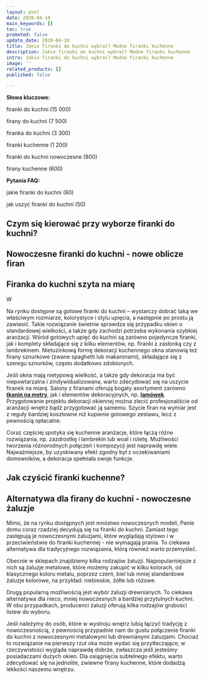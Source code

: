 ```yaml
---
layout: post
date: 2020-04-10
main_keywords: []
toc: true
promoted: false
update_date: 2020-04-10
title: Jakie firanki do kuchni wybrać? Modne firanki kuchenne
description: Jakie firanki do kuchni wybrać? Modne firanki kuchenne
intro: Jakie firanki do kuchni wybrać? Modne firanki kuchenne
image: ''
related_products: []
published: false

---
```

**Słowa kluczowe:**

firanki do kuchni (15 000)

firany do kuchni (7 500)

firanka do kuchni (3 300)

firanki kuchenne (1 200)

firanki do kuchni nowoczesne (800)

firany kuchenne (600)

**Pytania FAQ:**

jakie firanki do kuchni (80)

jak uszyć firanki do kuchni (50)

## Czym się kierować przy wyborze firanki do kuchni?

## Nowoczesne firanki do kuchni - nowe oblicze firan

## Firanka do kuchni szyta na miarę

W

Na rynku dostępne są gotowe firanki do kuchni – wystarczy dobrać taką we właściwym rozmiarze, kolorystyce i stylu upięcia, a następnie po prostu ją zawiesić. Takie rozwiązanie świetnie sprawdza się przypadku okien o standardowej wielkości, a także gdy zachodzi potrzeba wykonania szybkiej aranżacji. Wśród gotowych upięć do kuchni są zarówno pojedyncze firanki, jak i komplety składające się z kilku elementów, np. firanki z zasłonką czy z lambrekinem. Nietuzinkową formę dekoracji kuchennego okna stanowią też firany sznurkowe (zwane spaghetti lub makaronami), składające się z szeregu sznurków, często dodatkowo zdobionych.

Jeśli okna mają nietypową wielkość, a także gdy dekoracja ma być niepowtarzalna i zindywidualizowana, warto zdecydować się na uszycie firanek na miarę. Salony z firanami oferują bogaty asortyment zarówno [**tkanin na metry**](https://alena-firany.pl/firany-na-metry.html "Firany na metry"), jak i elementów dekoracyjnych, np. [**lamówek**](https://alena-firany.pl/lamowki.html "Lamówki"). Przygotowanie projektu dekoracji okiennej można zlecić profesjonaliście od aranżacji wnętrz bądź przygotować ją samemu. Szycie firan na wymiar jest z reguły bardziej kosztowne niż kupienie gotowego zestawu, lecz z pewnością opłacalne.

Coraz częściej spotyka się kuchenne aranżacje, które łączą różne rozwiązania, np. zazdrostkę i lambrekin lub woal i roletę. Możliwości tworzenia różnorodnych połączeń i kompozycji jest naprawdę wiele. Najważniejsze, by uzyskiwany efekt zgodny był z oczekiwaniami domowników, a dekoracja spełniała swoje funkcje.

## Jak czyścić firanki kuchenne?

## Alternatywa dla firany do kuchni - nowoczesne żaluzje

Mimo, że na rynku dostępnych jest mnóstwo nowoczesnych modeli, Panie domu coraz rzadziej decydują się na firanki do kuchni. Zamiast tego zastępują je nowoczesnymi żaluzjami, które wyglądają stylowo i w przeciwieństwie do firanki kuchennej - nie wymagają prania.  To ciekawa alternatywa dla tradycyjnego rozwiązania, którą również warto przemyśleć.

Obecnie w sklepach znajdziemy kilka rodzajów żaluzji. Najpopularniejsze z nich są żaluzje metalowe, które możemy zakupić w kilku kolorach, od klasycznego koloru metalu, poprzez czerń, biel lub mniej standardowe żaluzje kolorowe, na przykład: niebieskie, żółte lub różowe. 

Drugą popularną możliwością jest wybór żaluzji drewnianych. To ciekawa alternatywa dla nieco, mniej nowoczesnych a bardziej  przytulnych kuchni. W obu przypadkach, producenci żaluzji oferują kilka rodzajów grubości listew do wyboru.

Jeśli należymy do osób, które w wystroju wnętrz lubią łączyć tradycję z nowoczesnością, z pewnością przypadnie nam do gustu połączenie firanki do kuchni z nowoczesnymi metalowymi lub drewnianymi żaluzjami. Chociaż to rozwiązanie na pierwszy rzut oka może wydać się przytłaczające, w rzeczywistości wygląda naprawdę dobrze, zwłaszcza jeśli jesteśmy posiadaczami dużych okien. Dla osiągnięcia subtelnego efektu, warto zdecydować się na jednolite, zwiewne firany kuchenne, które dodadzą lekkości naszemu wnętrzu.
